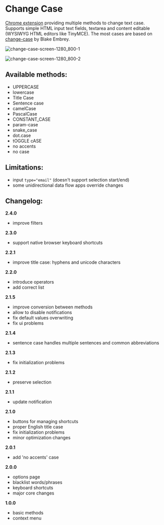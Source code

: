 # Change Case

[Chrome extension](https://chrome.google.com/webstore/detail/change-case/lpakoahdokkkonadfppfgmednkknpgbm) providing multiple methods to change text case. Supports simple HTML input text fields, textarea and content editable (WYSIWYG HTML editors like TinyMCE). The most cases are based on [change-case](https://github.com/blakeembrey/change-case) by Blake Embrey.

![change-case-screen-1280_800-1](https://user-images.githubusercontent.com/13873576/44309481-acef8d80-a3c7-11e8-97ac-7137d32218ef.png)

![change-case-screen-1280_800-2](https://user-images.githubusercontent.com/13873576/44309482-acef8d80-a3c7-11e8-8024-c15710d6a49e.png)

## Available methods:

- UPPERCASE
- lowercase
- Title Case
- Sentence case
- camelCase
- PascalCase
- CONSTANT_CASE
- param-case
- snake_case
- dot.case
- tOGGLE cASE
- no accents
- no case

## Limitations:

- input `type="email"` (doesn't support selection start/end)
- some unidirectional data flow apps override changes

## Changelog:

**2.4.0**

- improve filters

**2.3.0**

- support native browser keyboard shortcuts

**2.2.1**

- improve title case: hyphens and unicode characters

**2.2.0**

- introduce operators
- add correct list

**2.1.5**

- improve conversion between methods
- allow to disable notifications
- fix default values overwriting
- fix ui problems

**2.1.4**

- sentence case handles multiple sentences and common abbreviations

**2.1.3**

- fix initialization problems

**2.1.2**

- preserve selection

**2.1.1**

- update notification

**2.1.0**

- buttons for managing shortcuts
- proper English title case
- fix initialization problems
- minor optimization changes

**2.0.1**

- add 'no accents' case

**2.0.0**

- options page
- blacklist words/phrases
- keyboard shortcuts
- major core changes

**1.0.0**

- basic methods
- context menu
